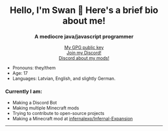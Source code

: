 <h1 align="center">Hello, I'm Swan 👋 Here's a brief bio about me!</h1>
<h3 align="center">A mediocre java/javascript programmer</h3>
<p align="center">
	<a href="https://github.com/SwanX1.gpg" target="blank">My GPG public key</a><br>
	<a href="https://discord.gg/BuSh7HC" target="blank">Join my Discord!</a><br>
	<a href="https://discord.gg/HcDRYkXu2R" target="blank">Discord about my mods!</a>
</p>

 - Pronouns: they/them
 - Age: 17
 - Languages: Latvian, English, and slightly German.

### Currently I am:
 - Making a Discord Bot
 - Making multiple Minecraft mods
 - Trying to contribute to open-source projects
 - Making a Minecraft mod at [infernalexp/Infernal-Expansion](https://github.com/infernalexp/Infernal-Expansion)
 
---
